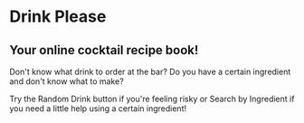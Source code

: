# Drink Please

## Your online cocktail recipe book!

Don't know what drink to order at the bar? Do you have a certain ingredient and don't know what to make?

Try the Random Drink button if you're feeling risky or Search by Ingredient if you need a little help using a certain ingredient! 